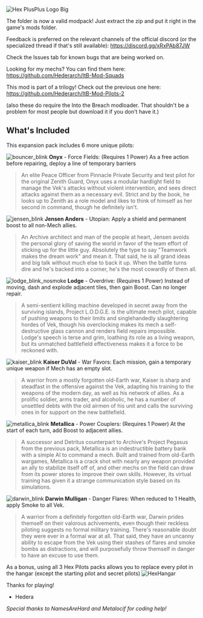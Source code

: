 ![Hex PlusPlus Logo Big](https://github.com/Hederarch/ItB-Mod-Pilots-3/assets/66890769/f19f0497-6f0e-4fbf-9707-0d7899d92615)

The folder is now a valid modpack! Just extract the zip and put it right in the game's mods folder.

Feedback is preferred on the relevant channels of the official discord (or the specialized thread if that's still available): https://discord.gg/xRxPAb87JW

Check the Issues tab for known bugs that are being worked on.

Looking for my mechs? You can find them here: https://github.com/Hederarch/ItB-Mod-Squads

This mod is part of a trilogy! Check out the previous one here: https://github.com/Hederarch/ItB-Mod-Pilots-2

(also these do require the Into the Breach modloader. That shouldn't be a problem for most people but download it if you don't have it.)

## What's Included
This expansion pack includes 6 more unique pilots:

![bouncer_blink](https://github.com/Hederarch/ItB-Mod-Pilots-3/assets/66890769/0a2f2696-29db-47b0-9867-496cfa4b9577)
**Onyx** - Force Fields: (Requires 1 Power) As a free action before repairing, deploy a line of temporary barriers

> An elite Peace Officer from Pinnacle Private Security and test pilot for the original Zenith Guard, Onyx uses a modular hardlight field to manage the Vek's attacks without violent intervention, and sees direct attacks against them as a necessary evil. Strict and by the book, he looks up to Zenith as a role model and likes to think of himself as her second in command, though he definitely isn't.

![jensen_blink](https://github.com/Hederarch/ItB-Mod-Pilots-3/assets/66890769/f972e6c3-3d45-48e2-b572-9b4d3d30b46c)
**Jensen Anders** - Utopian: Apply a shield and permanent boost to all non-Mech allies.

> An Archive architect and man of the people at heart, Jensen avoids the personal glory of saving the world in favor of the team effort of sticking up for the little guy. Absolutely the type to say "Teamwork makes the dream work" and mean it. That said, he is all grand ideas and big talk without much else to back it up. When the battle turns dire and he's backed into a corner, he's the most cowardly of them all.

![lodge_blink_nosmoke](https://github.com/Hederarch/ItB-Mod-Pilots-3/assets/66890769/2ae4af27-09a8-4a8a-98d9-92167e301ebd)
**Lodge** - Overdrive: (Requires 1 Power) Instead of moving, dash and explode adjacent tiles, then gain Boost. Can no longer repair.

> A semi-sentient killing machine developed in secret away from the surviving islands, Project L.O.D.G.E. is the ultimate mech pilot, capable of pushing weapons to their limits and singlehandedly slaughtering hordes of Vek, though his overclocking makes its mech a self-destructive glass cannon and renders field repairs impossible. Lodge's speech is terse and grim, loathing its role as a living weapon, but its unmatched battlefield effectiveness makes it a force to be reckoned with.

![kaiser_blink](https://github.com/Hederarch/ItB-Mod-Pilots-3/assets/66890769/dae7d32b-e493-42d9-8d70-b98f61c89b59)
**Kaiser DuVal** - War Favors: Each mission, gain a temporary unique weapon if Mech has an empty slot.

> A warrior from a mostly forgotten old-Earth war, Kaiser is sharp and steadfast in the offensive against the Vek, adapting his training to the weapons of the modern day, as well as his network of allies. As a prolific soldier, arms trader, and alcoholic, he has a number of unsettled debts with the old airmen of his unit and calls the surviving ones in for support on the new battlefield. 

![metallica_blink](https://github.com/Hederarch/ItB-Mod-Pilots-3/assets/66890769/ce0d894e-aea6-4f36-8f8a-3b754a7896bc)
**Metallica** - Power Couplers: (Requires 1 Power) At the start of each turn, add Boost to adjacent allies.

> A successor and Detritus counterpart to Archive's Project Pegasus from the previous pack, Metallica is an indestructible battery bank with a simple AI to command a mech. Built and trained from old-Earth wargames, Metallica is a crack shot with nearly any weapon provided an ally to stabilize itself off of, and other mechs on the field can draw from its power stores to improve their own skills. However, its virtual training has given it a strange communication style based on its simulations.

![darwin_blink](https://github.com/Hederarch/ItB-Mod-Pilots-3/assets/66890769/2621daa5-3c64-47f4-bafb-a5d905550a7d)
**Darwin Mulligan** - Danger Flares: When reduced to 1 Health, apply Smoke to all Vek.

> A warrior from a definitely forgotten old-Earth war, Darwin prides themself on their valorous achivements, even though their reckless piloting suggests no formal military training. There's reasonable doubt they were ever in a formal war at all. That said, they have an uncanny ability to escape from the Vek using their stashes of flares and smoke bombs as distractions, and will purposefully throw themself in danger to have an excuse to use them.


As a bonus, using all 3 Hex Pilots packs allows you to replace every pilot in the hangar (except the starting pilot and secret pilots)
![HexHangar](https://github.com/Hederarch/ItB-Mod-Pilots-3/assets/66890769/5da8adf1-a0b3-47e5-8955-7da7d81279af)

Thanks for playing!
- Hedera

*Special thanks to NamesAreHard and Metalocif for coding help!*

